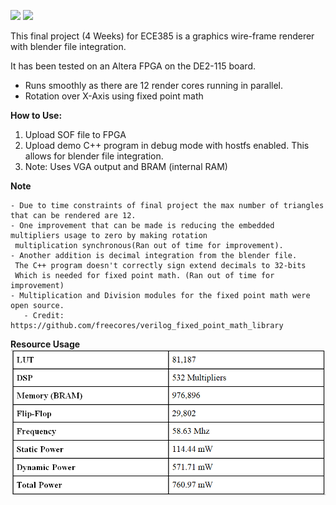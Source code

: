 ![](Cube1.gif)
![](Cube2.gif)

This final project (4 Weeks) for ECE385 is a graphics wire-frame renderer with blender file integration.

It has been tested on 
an Altera FPGA on the DE2-115 board. 

- Runs smoothly as there are 12 render cores running in parallel. 
- Rotation over X-Axis using fixed point math


**How to Use:**

1. Upload SOF file to FPGA 
2. Upload demo C++ program in debug mode with hostfs enabled. This allows for blender file integration. 
3. Note: Uses VGA output and BRAM (internal RAM)

**Note**

	- Due to time constraints of final project the max number of triangles that can be rendered are 12.
	- One improvement that can be made is reducing the embedded multipliers usage to zero by making rotation 
	 multiplication synchronous(Ran out of time for improvement). 
	- Another addition is decimal integration from the blender file.
	 The C++ program doesn't correctly sign extend decimals to 32-bits 
	 Which is needed for fixed point math. (Ran out of time for improvement) 
	- Multiplication and Division modules for the fixed point math were open source.
	   - Credit: https://github.com/freecores/verilog_fixed_point_math_library


**Resource Usage**
![](Resource_Usage.png)

